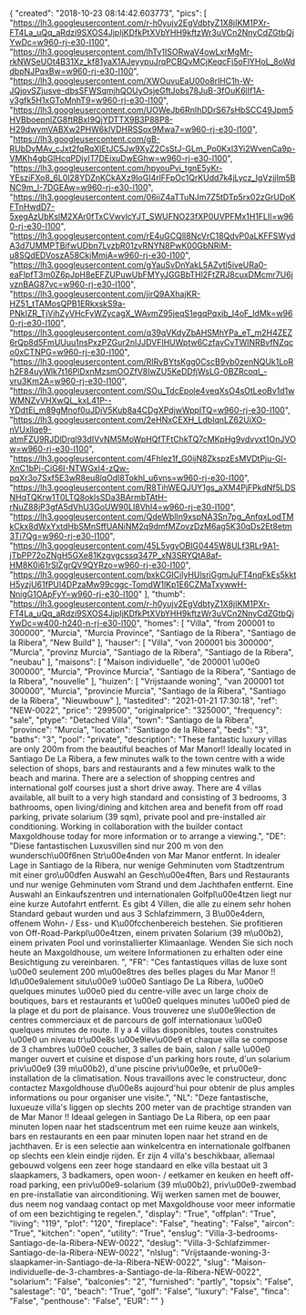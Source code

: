 {
"created": "2018-10-23 08:14:42.603773",
"pics": [
"https://lh3.googleusercontent.com/r-h0yujv2EgVdbtyZ1X8jIKM1PXr-FT4La_uQq_aRdzi9SXOS4JjpIjKDfkPtXVbYHH9kftzWr3uVCn2NnyCdZGtbQjYwDc=w960-rj-e30-l100",
"https://lh3.googleusercontent.com/lhTv1ISORwaV4owLxrMgMr-rkNWSeUOt4B31Xz_kf81yaX1AJeyypuJrqPCBQvMCjKeqcFj5oFlYHoL_8oWddbpNJPqxBw=w960-rj-e30-l100",
"https://lh3.googleusercontent.com/XWOuvuEaU00o8rlHC1h-W-JQjovSZjusve-dbsSFWSqmjhQOUyOsjeGftJobs78JuB-3fOuK6lIf1A-v3gfk5H1xGToMnhT9=w960-rj-e30-l100",
"https://lh3.googleusercontent.com/UOWeJb6RnIhDDrS67sHbSCC49Jpm5HVBboepnlZG8ftRBxI9QjYDTTX9B3P88P8-H29dwymVABXw2PHW6klVDHRSSox9Mwa7=w960-rj-e30-l100",
"https://lh3.googleusercontent.com/gB-RUbDvMAv_cJxt2fqRqXlEtJC5Jw9XyZ2CsStJ-GLm_Po0Kxl3Yi2WvenCa9p-VMKh4gbGlHcqPDjyIT7DEixuDwEGhw=w960-rj-e30-l100",
"https://lh3.googleusercontent.com/hpyouPvi_tgnE5yKr-YEsziFXo8_6L0l28YDZnKCkAXz9IoGI4rlFFpOc1QrKUdd7k4jLycz_IgVzjjIm5BNC9m_I-7DGEAw=w960-rj-e30-l100",
"https://lh3.googleusercontent.com/06iiZ4aTTuNJm7Z5tDTp5rx02zGrUDoKFTnHwdD7-5xegAzUbKslM2XAr0fTxCVwylcYJT_SWUFNO23fXP0UVPFMx1H1FLIl=w960-rj-e30-l100",
"https://lh3.googleusercontent.com/rE4uGCQlI8NcVrC18QdvP0aLKFFSWydA3d7UMMPTBifwUDbn7LvzbR01zvRNYN8PwK00GbNRiM-u8SQdEDVoszA58CkjMmjA=w960-rj-e30-l100",
"https://lh3.googleusercontent.com/gYauSvDnYakL5AZvtl5iveURa0-eaFlpfT3m0Z6pJpH8eEFZUPuwUbFMYyJGGBbTHl2FtZRJ8cuxDMcmr7U6jvznBAG87vc=w960-rj-e30-l100",
"https://lh3.googleusercontent.com/jirQ9AXhajKR-HZ51_tTAMosQPB1ERkxskS9a-PNkIZR_TjVihZyVHcFyWZycagX_WAvmZ95jeqS1egqPqxib_I4oF_IdMk=w960-rj-e30-l100",
"https://lh3.googleusercontent.com/q39qVKdyZbAHSMhYPa_eT_m2H4ZEZ6rQp8d5FmUUuu1nsPxzPZGur2nlJJDVFIHUWptw6CzfavCvTWlNRBvfNZqco0xCTNPG=w960-rj-e30-l100",
"https://lh3.googleusercontent.com/RIRvBYtsKgg0CscB9vb0zenNQUk1LoRh2F84uyWlk7t16PlDxnMzsmOOZfV8lwZU5KeDDfjWsLG-0BZRcoql_-vru3Km2A=w960-rj-e30-l100",
"https://lh3.googleusercontent.com/SOu_TdcEpole4veqXsO4sOtLeoBv1d1wWMNZvVHXwQL_kxL41P--YDdtEi_m89gMnof0uJDjV5Kub8a4CDgXPdjwWpplTQ=w960-rj-e30-l100",
"https://lh3.googleusercontent.com/2eHNxCEXH_LdbIqnLZ62UiXO-nVUxllqe9-atmFZU9RJDlDrgl93dIVvNM5MoWpHQfTFtChkTQ7cMKpHg9vdvyxt1OnJVOw=w960-rj-e30-l100",
"https://lh3.googleusercontent.com/4FhIez1f_G0ijN8ZkspzEsMVDtPju-Gl-XnC1bPj-CiG6I-NTWGxl4-zQw-pqXr3o7Sxf5E3wR8eu8lqOdl8Tokhl_u6vns=w960-rj-e30-l100",
"https://lh3.googleusercontent.com/R8TihWEQJUY1gs_aXM4PjFPkdNf5LDSNHqTQKrw1T0LTQ8oklsSDa3BArmbTAtH-rNuZ88jP3gfA5dVhU3GoUW90LI8VhI4=w960-rj-e30-l100",
"https://lh3.googleusercontent.com/QdeWblln9xspNA3Sn7pg_AnfqxLodTMkCkx8dWxYxtdHbSMnSffUANiNM2q9dmfMZovzDzM6ag5K30qDs2Et8etm3Ti7Qg=w960-rj-e30-l100",
"https://lh3.googleusercontent.com/45L5vgyOBIG0445W8ULf3RLr9A1-jTbPP72oZNgH5GXe81Kzgvgcssq347P_xN3SRYQtA8af-HM8K0i61rSlZgrQV9QYRzo=w960-rj-e30-l100",
"https://lh3.googleusercontent.com/bxkCGICilyHUlsriGgmJuFT4nqFkEs5kktH5yzjU61fPUI4DPzaMw99cggc-TomdW1lKp1E6CZMaTxywwH-NnigG1OApFyY=w960-rj-e30-l100"
],
"thumb": "https://lh3.googleusercontent.com/r-h0yujv2EgVdbtyZ1X8jIKM1PXr-FT4La_uQq_aRdzi9SXOS4JjpIjKDfkPtXVbYHH9kftzWr3uVCn2NnyCdZGtbQjYwDc=w400-h240-n-rj-e30-l100",
"homes": [
"Villa",
"from 200001 to 300000",
"Murcia",
"Murcia Province",
"Santiago de la Ribera",
"Santiago de la Ribera",
"New Build"
],
"hauser": [
"Villa",
"von 200001 bis 300000",
"Murcia",
"provinz Murcia",
"Santiago de la Ribera",
"Santiago de la Ribera",
"neubau"
],
"maisons": [
"Maison individuelle",
"de 200001 \u00e0 300000",
"Murcia",
"Province Murcia",
"Santiago de la Ribera",
"Santiago de la Ribera",
"nouvelle"
],
"huizen": [
"Vrijstaande woning",
"van 200001 tot 300000",
"Murcia",
"provincie Murcia",
"Santiago de la Ribera",
"Santiago de la Ribera",
"Nieuwbouw"
],
"lastedited": "2021-01-21 17:30:18",
"ref": "NEW-0022",
"price": "299500",
"originalprice": "325000",
"frequency": "sale",
"ptype": "Detached Villa",
"town": "Santiago de la Ribera",
"province": "Murcia",
"location": "Santiago de la Ribera",
"beds": "3",
"baths": "3",
"pool": "private",
"description": "These fantastic luxury villas are only 200m from the beautiful beaches of  Mar Manor!! Ideally located in Santiago De La Ribera, a few minutes  walk to the town centre with a wide selection of shops, bars and  restaurants and a few minutes walk to the beach and marina. There are  a selection of shopping centres and international golf courses just a  short drive away. There are 4 villas available, all built to a very high  standard and consisting of 3 bedrooms, 3 bathrooms, open living/dining  and kitchen area and benefit from off road parking, private solarium (39  sqm), private pool and pre-installed air conditioning. Working in  collaboration with the builder contact Maxgoldhouse today for more  information or to arrange a viewing.",
"DE": "Diese fantastischen Luxusvillen sind nur 200 m von den wundersch\u00f6nen Str\u00e4nden von Mar Manor entfernt. In idealer Lage in Santiago de la Ribera, nur wenige Gehminuten vom Stadtzentrum mit einer gro\u00dfen Auswahl an Gesch\u00e4ften, Bars und Restaurants und nur wenige Gehminuten vom Strand und dem Jachthafen entfernt. Eine Auswahl an Einkaufszentren und internationalen Golfpl\u00e4tzen liegt nur eine kurze Autofahrt entfernt. Es gibt 4 Villen, die alle zu einem sehr hohen Standard gebaut wurden und aus 3 Schlafzimmern, 3 B\u00e4dern, offenem Wohn- / Ess- und K\u00fcchenbereich bestehen. Sie profitieren von Off-Road-Parkpl\u00e4tzen, einem privaten Solarium (39 m\u00b2), einem privaten Pool und vorinstallierter Klimaanlage. Wenden Sie sich noch heute an Maxgoldhouse, um weitere Informationen zu erhalten oder eine Besichtigung zu vereinbaren.  ",
"FR": "Ces fantastiques villas de luxe sont \u00e0 seulement 200 m\u00e8tres des belles plages du Mar Manor !! Id\u00e9alement situ\u00e9 \u00e0 Santiago De La Ribera, \u00e0 quelques minutes \u00e0 pied du centre-ville avec un large choix de boutiques, bars et restaurants et \u00e0 quelques minutes \u00e0 pied de la plage et du port de plaisance. Vous trouverez une s\u00e9lection de centres commerciaux et de parcours de golf internationaux \u00e0 quelques minutes de route. Il y a 4 villas disponibles, toutes construites \u00e0 un niveau tr\u00e8s \u00e9lev\u00e9 et chaque villa se compose de 3 chambres \u00e0 coucher, 3 salles de bain, salon / salle \u00e0 manger ouvert et cuisine et dispose d'un parking hors route, d'un solarium priv\u00e9 (39 m\u00b2), d'une piscine priv\u00e9e, et pr\u00e9-installation de la climatisation. Nous travaillons avec le constructeur, donc contactez Maxgoldhouse d\u00e8s aujourd'hui pour obtenir de plus amples informations ou pour organiser une visite.",
"NL": "Deze fantastische, luxueuze villa's liggen op slechts 200 meter van de prachtige stranden van de Mar Manor !! Ideaal gelegen in Santiago De La Ribera, op een paar minuten lopen naar het stadscentrum met een ruime keuze aan winkels, bars en restaurants en een paar minuten lopen naar het strand en de jachthaven. Er is een selectie aan winkelcentra en internationale golfbanen op slechts een klein eindje rijden. Er zijn 4 villa's beschikbaar, allemaal gebouwd volgens een zeer hoge standaard en elke villa bestaat uit 3 slaapkamers, 3 badkamers, open woon- / eetkamer en keuken en heeft off-road parking, een priv\u00e9-solarium (39 m\u00b2), priv\u00e9-zwembad en pre-installatie van airconditioning. Wij werken samen met de bouwer, dus neem nog vandaag contact op met Maxgoldhouse voor meer informatie of om een bezichtiging te regelen.",
"display": "True",
"offplan": "True",
"living": "119",
"plot": "120",
"fireplace": "False",
"heating": "False",
"aircon": "True",
"kitchen": "open",
"utility": "True",
"enslug": "Villa-3-bedrooms-Santiago-de-la-Ribera-NEW-0022",
"deslug": "Villa-3-Schlafzimmer-Santiago-de-la-Ribera-NEW-0022",
"nlslug": "Vrijstaande-woning-3-slaapkamer-in-Santiago-de-la-Ribera-NEW-0022",
"slug": "Maison-individuelle-de-3-chambres-a-Santiago-de-la-Ribera-NEW-0022",
"solarium": "False",
"balconies": "2",
"furnished": "partly",
"topsix": "False",
"salestage": "0",
"beach": "True",
"golf": "False",
"luxury": "False",
"finca": "False",
"penthouse": "False",
"EUR": ""
}
